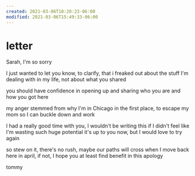 ```yaml
---
created: 2021-03-06T10:28:23-06:00
modified: 2021-03-06T15:49:33-06:00
---
```


# letter

Sarah, I'm so sorry

I just wanted to let you know, to clarify, that i freaked out about the stuff I'm dealing with in my life, not about what you shared

you should have confidence in opening up and sharing who you are and how you got here

my anger stemmed from why I'm in Chicago in the first place, to escape my mom so I can buckle down and work

I had a really good time with you, I wouldn't be writing this if I didn't feel like I'm wasting such huge potential
it's up to you now, but I would love to try again

so stew on it, there's no rush, 
maybe our paths will cross when I move back here in april,
if not, I hope you at least find benefit in this apology

tommy